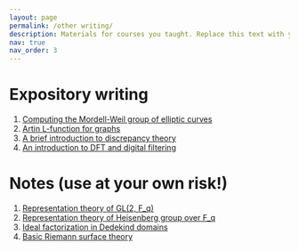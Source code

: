 ```yaml
---
layout: page
permalink: /other writing/
description: Materials for courses you taught. Replace this text with your description.
nav: true
nav_order: 3
---
```


Expository writing
======
1. [Computing the Mordell-Weil group of elliptic curves](https://dakshces.github.io/assets/pdf/ell_rational.pdf)
2. [Artin L-function for graphs](https://dakshces.github.io/assets/pdf/graph-theoretic-artin-l.pdf)
3. [A brief introduction to discrepancy theory](https://dakshces.github.io/files/discrepancy.pdf)
4. [An introduction to DFT and digital filtering](https://dakshces.github.io/files/dft_filtering-2.pdf)
<!-- 5. [An introduction to numerical integration](https://dakshces.github.io/files/numerical_integration-2.pdf)-->

Notes (use at your own risk!)
======
1. [Representation theory of GL(2, F_q)](https://dakshces.github.io/files/gl2fq.pdf)
2. [Representation theory of Heisenberg group over F_q](https://dakshces.github.io/files/heisenberg-2.pdf)
3. [Ideal factorization in Dedekind domains](https://dakshces.github.io/files/algebntnotes-2.pdf)
4. [Basic Riemann surface theory](https://dakshces.github.io/files/notesrs.pdf)